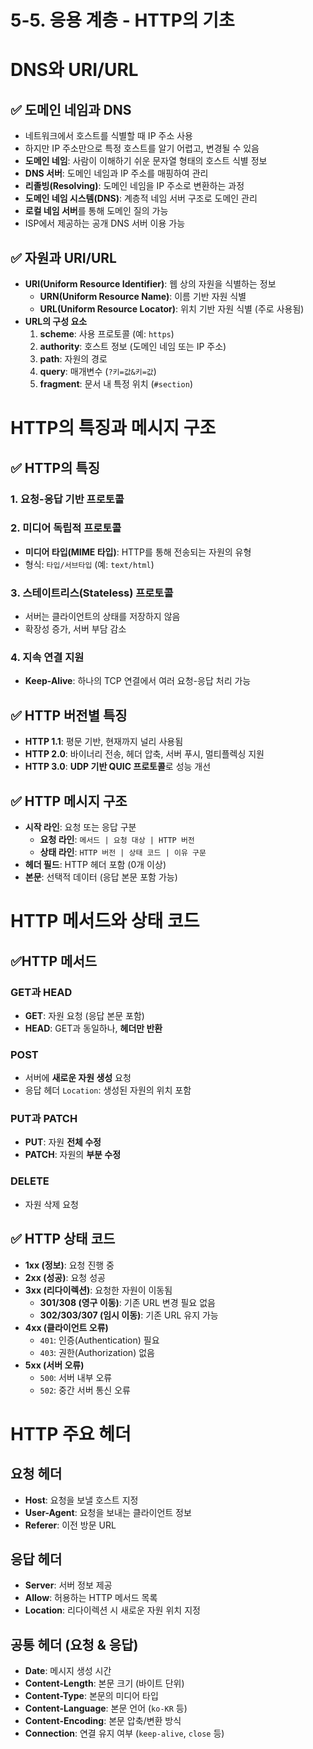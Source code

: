 # 5-5. 응용 계층 - HTTP의 기초

# DNS와 URI/URL

## ✅ 도메인 네임과 DNS
- 네트워크에서 호스트를 식별할 때 IP 주소 사용
- 하지만 IP 주소만으로 특정 호스트를 알기 어렵고, 변경될 수 있음
- **도메인 네임**: 사람이 이해하기 쉬운 문자열 형태의 호스트 식별 정보
- **DNS 서버**: 도메인 네임과 IP 주소를 매핑하여 관리
- **리졸빙(Resolving)**: 도메인 네임을 IP 주소로 변환하는 과정
- **도메인 네임 시스템(DNS)**: 계층적 네임 서버 구조로 도메인 관리
- **로컬 네임 서버**를 통해 도메인 질의 가능
- ISP에서 제공하는 공개 DNS 서버 이용 가능

## ✅ 자원과 URI/URL
- **URI(Uniform Resource Identifier)**: 웹 상의 자원을 식별하는 정보
  - **URN(Uniform Resource Name)**: 이름 기반 자원 식별
  - **URL(Uniform Resource Locator)**: 위치 기반 자원 식별 (주로 사용됨)
- **URL의 구성 요소**
  1. **scheme**: 사용 프로토콜 (예: `https`)
  2. **authority**: 호스트 정보 (도메인 네임 또는 IP 주소)
  3. **path**: 자원의 경로
  4. **query**: 매개변수 (`?키=값&키=값`)
  5. **fragment**: 문서 내 특정 위치 (`#section`)

# HTTP의 특징과 메시지 구조

## ✅ HTTP의 특징
### 1️. 요청-응답 기반 프로토콜
### 2️. 미디어 독립적 프로토콜
- **미디어 타입(MIME 타입)**: HTTP를 통해 전송되는 자원의 유형
- 형식: `타입/서브타입` (예: `text/html`)
### 3️. 스테이트리스(Stateless) 프로토콜
- 서버는 클라이언트의 상태를 저장하지 않음
- 확장성 증가, 서버 부담 감소
### 4. 지속 연결 지원
- **Keep-Alive**: 하나의 TCP 연결에서 여러 요청-응답 처리 가능

## ✅ HTTP 버전별 특징
- **HTTP 1.1**: 평문 기반, 현재까지 널리 사용됨
- **HTTP 2.0**: 바이너리 전송, 헤더 압축, 서버 푸시, 멀티플렉싱 지원
- **HTTP 3.0**: **UDP 기반 QUIC 프로토콜**로 성능 개선

## ✅ HTTP 메시지 구조
- **시작 라인**: 요청 또는 응답 구분
  - **요청 라인**: `메서드 | 요청 대상 | HTTP 버전`
  - **상태 라인**: `HTTP 버전 | 상태 코드 | 이유 구문`
- **헤더 필드**: HTTP 헤더 포함 (0개 이상)
- **본문**: 선택적 데이터 (응답 본문 포함 가능)

# HTTP 메서드와 상태 코드

## ✅HTTP 메서드
### GET과 HEAD
- **GET**: 자원 요청 (응답 본문 포함)
- **HEAD**: GET과 동일하나, **헤더만 반환**
### POST
- 서버에 **새로운 자원 생성** 요청
- 응답 헤더 `Location`: 생성된 자원의 위치 포함
### PUT과 PATCH
- **PUT**: 자원 **전체 수정**
- **PATCH**: 자원의 **부분 수정**
### DELETE
- 자원 삭제 요청

## ✅ HTTP 상태 코드
- **1xx (정보)**: 요청 진행 중
- **2xx (성공)**: 요청 성공
- **3xx (리다이렉션)**: 요청한 자원이 이동됨
  - **301/308 (영구 이동)**: 기존 URL 변경 필요 없음
  - **302/303/307 (임시 이동)**: 기존 URL 유지 가능
- **4xx (클라이언트 오류)**
  - `401`: 인증(Authentication) 필요
  - `403`: 권한(Authorization) 없음
- **5xx (서버 오류)**
  - `500`: 서버 내부 오류
  - `502`: 중간 서버 통신 오류

# HTTP 주요 헤더

## 요청 헤더
- **Host**: 요청을 보낼 호스트 지정
- **User-Agent**: 요청을 보내는 클라이언트 정보
- **Referer**: 이전 방문 URL

##  응답 헤더
- **Server**: 서버 정보 제공
- **Allow**: 허용하는 HTTP 메서드 목록
- **Location**: 리다이렉션 시 새로운 자원 위치 지정

##  공통 헤더 (요청 & 응답)
- **Date**: 메시지 생성 시간
- **Content-Length**: 본문 크기 (바이트 단위)
- **Content-Type**: 본문의 미디어 타입
- **Content-Language**: 본문 언어 (`ko-KR` 등)
- **Content-Encoding**: 본문 압축/변환 방식
- **Connection**: 연결 유지 여부 (`keep-alive`, `close` 등)
